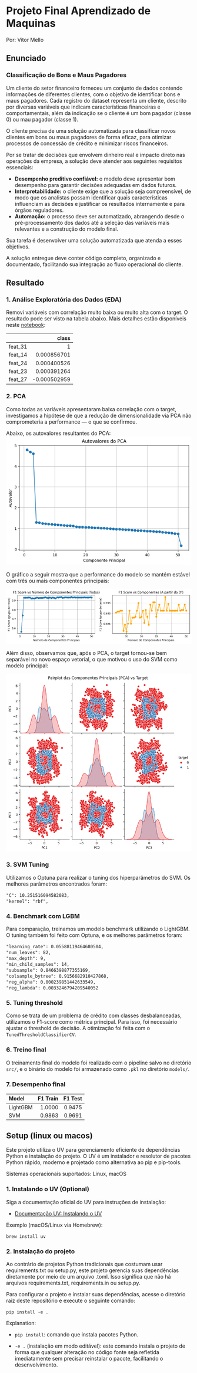 # Projeto Final Aprendizado de Maquinas
Por: Vitor Mello

## Enunciado
### Classificação de Bons e Maus Pagadores

Um cliente do setor financeiro forneceu um conjunto de dados contendo informações de diferentes clientes, com o objetivo de identificar bons e maus pagadores. Cada registro do dataset representa um cliente, descrito por diversas variáveis que indicam características financeiras e comportamentais, além da indicação se o cliente é um bom pagador (classe 0) ou mau pagador (classe 1).

O cliente precisa de uma solução automatizada para classificar novos clientes em bons ou maus pagadores de forma eficaz, para otimizar processos de concessão de crédito e minimizar riscos financeiros.

Por se tratar de decisões que envolvem dinheiro real e impacto direto nas operações da empresa, a solução deve atender aos seguintes requisitos essenciais:

- **Desempenho preditivo confiável:** o modelo deve apresentar bom desempenho para garantir decisões adequadas em dados futuros.
- **Interpretabilidade:** o cliente exige que a solução seja compreensível, de modo que os analistas possam identificar quais características influenciam as decisões e justificar os resultados internamente e para órgãos reguladores.
- **Automação:** o processo deve ser automatizado, abrangendo desde o pré-processamento dos dados até a seleção das variáveis mais relevantes e a construção do modelo final.

Sua tarefa é desenvolver uma solução automatizada que atenda a esses objetivos.

A solução entregue deve conter código completo, organizado e documentado, facilitando sua integração ao fluxo operacional do cliente.

## Resultado
### 1. Análise Exploratória dos Dados (EDA)

Removi variáveis com correlação muito baixa ou muito alta com o target. O resultado pode ser visto na tabela abaixo. Mais detalhes estão disponíveis neste [notebook](notebooks/01_eda.ipynb):

|         |        class |
|:--------|-------------:|
| feat_31 |  1           |
| feat_14 |  0.000856701 |
| feat_24 |  0.000400526 |
| feat_23 |  0.000391264 |
| feat_27 | -0.000502959 |

### 2. PCA
Como todas as variáveis apresentaram baixa correlação com o target, investigamos a hipótese de que a redução de dimensionalidade via PCA não comprometeria a performance — o que se confirmou.

Abaixo, os autovalores resultantes do PCA:
![autovalores](img/autovalores.png)

O gráfico a seguir mostra que a performance do modelo se mantém estável com três ou mais componentes principais:

![pca_impact](img/pca_impact.png)

Além disso, observamos que, após o PCA, o target tornou-se bem separável no novo espaço vetorial, o que motivou o uso do SVM como modelo principal:

![divisao](img/pca_division.png)

### 3. SVM Tuning
Utilizamos o Optuna para realizar o tuning dos hiperparâmetros do SVM. Os melhores parâmetros encontrados foram:

```
"C": 10.251516094582083,
"kernel": "rbf",
```

### 4. Benchmark com LGBM
Para comparação, treinamos um modelo benchmark utilizando o LightGBM. O tuning também foi feito com Optuna, e os melhores parâmetros foram:

```
"learning_rate": 0.05588119464680504,
"num_leaves": 82,
"max_depth": 9,
"min_child_samples": 14,
"subsample": 0.8466398877355169,
"colsample_bytree": 0.9156682910427868,
"reg_alpha": 0.000239851442633549,
"reg_lambda": 0.0033246794209540052
```

### 5. Tuning threshold
Como se trata de um problema de crédito com classes desbalanceadas, utilizamos o F1-score como métrica principal. Para isso, foi necessário ajustar o threshold de decisão. A otimização foi feita com o `TunedThresholdClassifierCV`.

### 6. Treino final
O treinamento final do modelo foi realizado com o pipeline salvo no diretório `src/`, e o binário do modelo foi armazenado como `.pkl` no diretório `models/`.

### 7. Desempenho final
| Model    |   F1 Train |   F1 Test |
|:---------|-----------:|----------:|
| LightGBM |     1.0000 |    0.9475 |
| SVM      |     0.9863 |    0.9691 |

## Setup (linux ou macos)
Este projeto utiliza o UV para gerenciamento eficiente de dependências Python e instalação do projeto. O UV é um instalador e resolutor de pacotes Python rápido, moderno e projetado como alternativa ao pip e pip-tools.

Sistemas operacionais suportados: Linux, macOS

### 1. Instalando o UV (Optional)

Siga a documentação oficial do UV para instruções de instalação:
- [Documentação UV: Instalando o UV](https://docs.astral.sh/uv/getting-started/installation/#installing-uv)

Exemplo (macOS/Linux via Homebrew):
```
brew install uv
```
### 2. Instalação do projeto

Ao contrário de projetos Python tradicionais que costumam usar requirements.txt ou setup.py, este projeto gerencia suas dependências diretamente por meio de um arquivo .toml. Isso significa que não há arquivos requirements.txt, requirements.in ou setup.py.

Para configurar o projeto e instalar suas dependências, acesse o diretório raiz deste repositório e execute o seguinte comando:

```
pip install -e .
```
Explanation:

- `pip install`: comando que instala pacotes Python.

- `-e .` (instalação em modo editável): este comando instala o projeto de forma que qualquer alteração no código fonte seja refletida imediatamente sem precisar reinstalar o pacote, facilitando o desenvolvimento.
